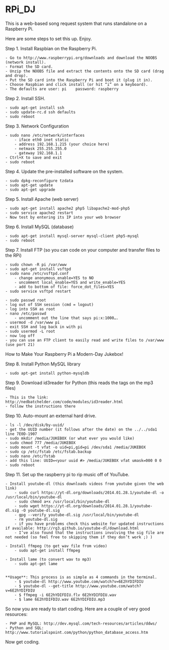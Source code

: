 RPi_DJ
======
This is a web-based song request system that runs standalone on a Raspberry Pi.

Here are some steps to set this up. Enjoy.

Step 1. Install Raspbian on the Raspberry Pi.

	- Go to http://www.raspberrypi.org/downloads and download the NOOBS (network install).
	- Format the SD card.
	- Unzip the NOOBS file and extract the contents onto the SD card (drag and drop).
	- Put the SD card into the Raspberry Pi and boot it (plug it in).
	- Choose Raspbian and click install (or hit “i” on a keyboard).
	- The defaults are user: pi    password: raspberry

Step 2. Install SSH.

	- sudo apt-get install ssh
	- sudo update-rc.d ssh defaults
	- sudo reboot

Step 3. Network Configuration

	- sudo nano /etc/network/interfaces
		- iface eth0 inet static
		- address 192.168.1.215 (your choice here)
		- netmask 255.255.255.0
		- gateway 192.168.1.1
	- Ctrl+X to save and exit
	- sudo reboot

Step 4. Update the pre-installed software on the system.

	- sudo dpkg-reconfigure tzdata
	- sudo apt-get update
	- sudo apt-get upgrade

Step 5. Install Apache (web server)

	- sudo apt-get install apache2 php5 libapache2-mod-php5
	- sudo service apache2 restart
	- Now test by entering its IP into your web browser

Step 6. Install MySQL (database)
	
	- sudo apt-get install mysql-server mysql-client php5-mysql
	- sudo reboot

Step 7. Install FTP (so you can code on your computer and transfer files to the RPi)

	- sudo chown -R pi /var/www
	- sudo apt-get install vsftpd
	- sudo nano /etc/vsftpd.conf
		- change anonymous_enable=YES to NO
		- uncomment local_enable=YES and write_enable=YES
		- add to bottom of file: force_dot_files=YES
	- sudo service vsftpd restart

	- sudo passwd root
	- log out of SSH session (cmd = logout)
	- log into SSH as root
	- nano /etc/passwd
		- uncomment out the line that says pi:x:1000….
	- usermod -d /var/www pi
	- exit SSH and log back in with pi
	- sudo usermod -L root
	- now log off
	- you can use an FTP client to easily read and write files to /var/www (use port 21)



How to Make Your Raspberry Pi a Modern-Day Jukebox!

Step 8. Install Python MySQL library

	- sudo apt-get install python-mysqldb

Step 9. Download id3reader for Python (this reads the tags on the mp3 files)

	- This is the link: http://nedbatchelder.com/code/modules/id3reader.html
	- follow the instructions there

Step 10. Auto-mount an external hard drive.
	
	- ls -l /dev/disk/by-uuid/
	- get the UUID number (it follows after the date) on the ../../sda1 line 7E0D-1907
	- sudo mkdir /media/JUKEBOX (or what ever you would like)
	- sudo chmod 777 /media/JUKEBOX 
	- sudo mount -t vfat -o uid=pi,gid=pi /dev/sda1 /media/JUKEBOX
	- sudo cp /etc/fstab /etc/fstab.backup
	- sudo nano /etc/fstab 
	- add this line: UUID=<your uuid #> /media/JUKEBOX vfat umask=000 0 0
	- sudo reboot

Step 11. Set up the raspberry pi to rip music off of YouTube.
	
	- Install youtube-dl (this downloads videos from youtube given the web link)
		- sudo curl https://yt-dl.org/downloads/2014.01.28.1/youtube-dl -o /usr/local/bin/youtube-dl
		- sudo chmod a+x /usr/local/bin/youtube-dl
		- sudo wget https://yt-dl.org/downloads/2014.01.28.1/youtube-dl.sig -O youtube-dl.sig
		- gpg --verify youtube-dl.sig /usr/local/bin/youtube-dl
		- rm youtube-dl.sig
		- if you have problems check this website for updated instructions if available: http://rg3.github.io/youtube-dl/download.html
		- I’ve also found that the instructions involving the sig file are not needed (so feel free to skipping them if they don’t work ;) )

	- Install ffmpeg (to get wav file from video)
		- sudo apt-get install ffmpeg
	
	- Install lame (to convert wav to mp3)
		- sudo apt-get lame


	**Usage**: This process is as simple as 4 commands in the terminal.
		- $ youtube-dl http://www.youtube.com/watch?v=6E2hYDIFDIU
		- $ youtube-dl --get-title http://www.youtube.com/watch?v=6E2hYDIFDIU
		- $ ffmpeg -i 6E2hYDIFDIU.flv 6E2hYDIFDIU.wav
		- $ lame 6E2hYDIFDIU.wav 6E2hYDIFDIU.mp3



So now you are ready to start coding. Here are a couple of very good resources:

	- PHP and MySQL: http://dev.mysql.com/tech-resources/articles/ddws/
	- Python and SQL: http://www.tutorialspoint.com/python/python_database_access.htm


Now get coding.
